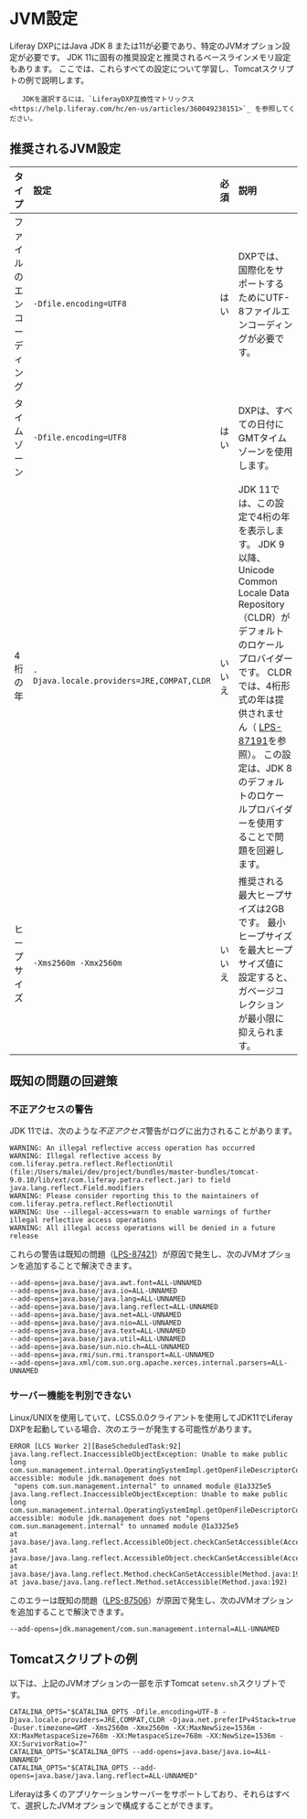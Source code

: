 # JVM設定

Liferay DXPにはJava JDK 8 または11が必要であり、特定のJVMオプション設定が必要です。 JDK 11に固有の推奨設定と推奨されるベースラインメモリ設定もあります。 ここでは、これらすべての設定について学習し、Tomcatスクリプトの例で説明します。

``` note::
   JDKを選択するには、`LiferayDXP互換性マトリックス <https://help.liferay.com/hc/en-us/articles/360049238151>`_ を参照してください。
```

## 推奨されるJVM設定

| タイプ           | 設定                                        | 必須  | 説明                                                                                                                                                                                                                                   |
|:------------- |:----------------------------------------- |:--- |:------------------------------------------------------------------------------------------------------------------------------------------------------------------------------------------------------------------------------------ |
| ファイルのエンコーディング | `-Dfile.encoding=UTF8`                    | はい  | DXPでは、国際化をサポートするためにUTF-8ファイルエンコーディングが必要です。                                                                                                                                                                                           |
| タイムゾーン        | `-Dfile.encoding=UTF8`                    | はい  | DXPは、すべての日付にGMTタイムゾーンを使用します。                                                                                                                                                                                                         |
| 4桁の年          | `-Djava.locale.providers=JRE,COMPAT,CLDR` | いいえ | JDK 11では、この設定で4桁の年を表示します。 JDK 9以降、Unicode Common Locale Data Repository（CLDR）がデフォルトのロケールプロバイダーです。 CLDRでは、4桁形式の年は提供されません（ [LPS-87191](https://issues.liferay.com/browse/LPS-87191)を参照）。 この設定は、JDK 8のデフォルトのロケールプロバイダーを使用することで問題を回避します。 |
| ヒープサイズ        | `-Xms2560m -Xmx2560m`                     | いいえ | 推奨される最大ヒープサイズは2GBです。 最小ヒープサイズを最大ヒープサイズ値に設定すると、ガベージコレクションが最小限に抑えられます。                                                                                                                                                                 |

## 既知の問題の回避策

### 不正アクセスの警告

JDK 11では、次のような*不正アクセス*警告がログに出力されることがあります。

``` message
WARNING: An illegal reflective access operation has occurred
WARNING: Illegal reflective access by com.liferay.petra.reflect.ReflectionUtil (file:/Users/malei/dev/project/bundles/master-bundles/tomcat-9.0.10/lib/ext/com.liferay.petra.reflect.jar) to field java.lang.reflect.Field.modifiers
WARNING: Please consider reporting this to the maintainers of com.liferay.petra.reflect.ReflectionUtil
WARNING: Use --illegal-access=warn to enable warnings of further illegal reflective access operations
WARNING: All illegal access operations will be denied in a future release
```

これらの警告は既知の問題（[LPS-87421](https://issues.liferay.com/browse/LPS-87421)）が原因で発生し、次のJVMオプションを追加することで解決できます。

    --add-opens=java.base/java.awt.font=ALL-UNNAMED
    --add-opens=java.base/java.io=ALL-UNNAMED
    --add-opens=java.base/java.lang=ALL-UNNAMED
    --add-opens=java.base/java.lang.reflect=ALL-UNNAMED
    --add-opens=java.base/java.net=ALL-UNNAMED
    --add-opens=java.base/java.nio=ALL-UNNAMED
    --add-opens=java.base/java.text=ALL-UNNAMED
    --add-opens=java.base/java.util=ALL-UNNAMED
    --add-opens=java.base/sun.nio.ch=ALL-UNNAMED
    --add-opens=java.rmi/sun.rmi.transport=ALL-UNNAMED
    --add-opens=java.xml/com.sun.org.apache.xerces.internal.parsers=ALL-UNNAMED

### サーバー機能を判別できない

Linux/UNIXを使用していて、LCS5.0.0クライアントを使用してJDK11でLiferay DXPを起動している場合、次のエラーが発生する可能性があります。

``` message
ERROR [LCS Worker 2][BaseScheduledTask:92] java.lang.reflect.InaccessibleObjectException: Unable to make public long com.sun.management.internal.OperatingSystemImpl.getOpenFileDescriptorCount() accessible: module jdk.management does not
 "opens com.sun.management.internal" to unnamed module @1a3325e5
java.lang.reflect.InaccessibleObjectException: Unable to make public long com.sun.management.internal.OperatingSystemImpl.getOpenFileDescriptorCount() accessible: module jdk.management does not "opens com.sun.management.internal" to unnamed module @1a3325e5
at java.base/java.lang.reflect.AccessibleObject.checkCanSetAccessible(AccessibleObject.java:
at java.base/java.lang.reflect.AccessibleObject.checkCanSetAccessible(AccessibleObject.java:
at java.base/java.lang.reflect.Method.checkCanSetAccessible(Method.java:198)
at java.base/java.lang.reflect.Method.setAccessible(Method.java:192)
```

このエラーは既知の問題（[LPS-87506](https://issues.liferay.com/browse/LPS-87506)）が原因で発生し、次のJVMオプションを追加することで解決できます。

``` properties
--add-opens=jdk.management/com.sun.management.internal=ALL-UNNAMED
```

## Tomcatスクリプトの例

以下は、上記のJVMオプションの一部を示すTomcat `setenv.sh`スクリプトです。

``` properties
CATALINA_OPTS="$CATALINA_OPTS -Dfile.encoding=UTF-8 -Djava.locale.providers=JRE,COMPAT,CLDR -Djava.net.preferIPv4Stack=true -Duser.timezone=GMT -Xms2560m -Xmx2560m -XX:MaxNewSize=1536m -XX:MaxMetaspaceSize=768m -XX:MetaspaceSize=768m -XX:NewSize=1536m -XX:SurvivorRatio=7"
CATALINA_OPTS="$CATALINA_OPTS --add-opens=java.base/java.io=ALL-UNNAMED"
CATALINA_OPTS="$CATALINA_OPTS --add-opens=java.base/java.lang.reflect=ALL-UNNAMED"
```

Liferayは多くのアプリケーションサーバーをサポートしており、それらはすべて、選択したJVMオプションで構成することができます。
